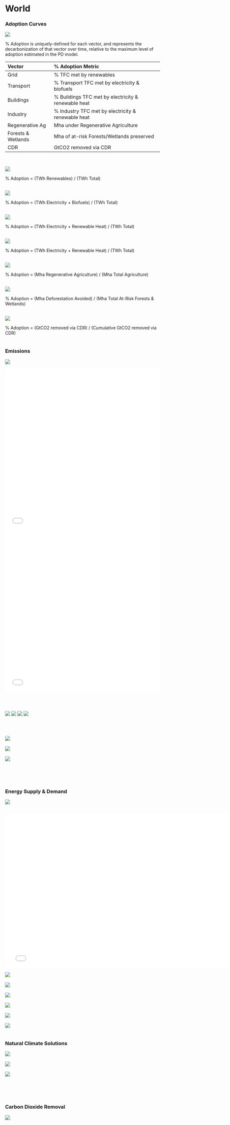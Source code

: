 # World

### Adoption Curves

![](../podi/data/figs/scurves-World)

% Adoption is uniquely-defined for each vector, and represents the decarbonization of that vector over time, relative to the maximum level of adoption estimated in the PD model.

| Vector    | % Adoption Metric 
|:--------- | :----------------
| Grid      | % TFC met by renewables           
| Transport | % Transport TFC met by electricity & biofuels
| Buildings | % Buildings TFC met by electricity & renewable heat
| Industry  | % Industry TFC met by electricity & renewable heat
| Regenerative Ag | Mha under Regenerative Agriculture
| Forests & Wetlands | Mha of at-risk Forests/Wetlands preserved
| CDR | GtCO2 removed via CDR

<br/>

![](../podi/data/figs/scurves_ind-Grid-World)

% Adoption = (TWh Renewables) / (TWh Total)<br/><br/>

![](../podi/data/figs/scurves_ind-Transport-World)

% Adoption = (TWh Electricity + Biofuels) / (TWh Total)<br/><br/>

![](../podi/data/figs/scurves_ind-Buildings-World)

% Adoption = (TWh Electricity + Renewable Heat) / (TWh Total)<br/><br/>

![](../podi/data/figs/scurves_ind-Industry-World)

% Adoption = (TWh Electricity + Renewable Heat) / (TWh Total)<br/><br/>

![](../podi/data/figs/scurves_ind-RegenerativeAgriculture-World)

% Adoption = (Mha Regenerative Agriculture) / (Mha Total Agriculture)<br/><br/>

![](../podi/data/figs/scurves_ind-Forests&Wetlands-World)

% Adoption = (Mha Deforestation Avoided) / (Mha Total At-Risk Forests & Wetlands)<br/><br/>

![](../podi/data/figs/scurves_ind-CarbonDioxideRemoval-World)

% Adoption = (GtCO2 removed via CDR) / (Cumulative GtCO2 removed via CDR)<br/><br/>

### Emissions

![](../podi/data/figs/mitigationwedges-World)

<iframe id="igraph" scrolling="no" style="border:none;" seamless="seamless" src= "em1-World.html" height="525" width="100%"></iframe>

<iframe id="igraph" scrolling="no" style="border:none;" seamless="seamless" src= "em2-World.html" height="525" width="100%"></iframe>

<br/><br/>

![](../podi/data/figs/temperature)
![](../podi/data/figs/sensitivity)
![](../podi/data/figs/forcing)
![](../podi/data/figs/co2conc)

<br/><br/>

![](../podi/data/figs/emissions-ffi_emissions)<br/><br/>
![](../podi/data/figs/emissions-CH4_emissions)<br/><br/>
![](../podi/data/figs/emissions-N2O_emissions)<br/><br/>

<br/><br/>

### Energy Supply & Demand

![](../podi/data/figs/energydemand_pathway-World)<br/><br/>

<iframe id="igraph" scrolling="no" style="border:none;" seamless="seamless" src= "demand-Pathway-World.html" height="500" width="150%"></iframe>

![](../podi/data/figs/energysupply_pathway-World)<br/><br/>
![](../podi/data/figs/electricity_pathway-World)<br/><br/>
![](../podi/data/figs/elecbysector_pathway-World)<br/><br/>
![](../podi/data/figs/buildings_pathway-World)<br/><br/>
![](../podi/data/figs/industry_pathway-World)<br/><br/>
![](../podi/data/figs/transport_pathway-World)<br/><br/>

### Natural Climate Solutions

![](../podi/data/figs/ra_pathway-World)<br/><br/>
![](../podi/data/figs/fw_pathway-World)<br/><br/>
![](../podi/data/figs/afolu_pathway-World)<br/><br/>

<br/><br/>

### Carbon Dioxide Removal

![](../podi/data/figs/cdr_pathway-World )<br/><br/>
